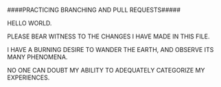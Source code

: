 ####PRACTICING BRANCHING AND PULL REQUESTS#####

HELLO WORLD.  

PLEASE BEAR WITNESS TO THE CHANGES I HAVE MADE IN THIS FILE. 

I HAVE A BURNING DESIRE TO WANDER THE EARTH, AND OBSERVE ITS MANY PHENOMENA.  

NO ONE CAN DOUBT MY ABILITY TO ADEQUATELY CATEGORIZE MY EXPERIENCES.  


<!-- #PROBLEMS / SOLUTIONS LOG

# problem: edit locations ('/:id/edit') did not work and would call up the regions controller
#   solution: :name and :id were being interpreted as the same - changed URL to '/location/:id/edit'



#RESTRUCURING CREATE
#get('/new_region', {:controller => 'regions', :action => 'new'})
#get('/new_location', {:controller => 'locations', :action => 'new'})

  # controller
    # render new
  # view
    #new: submits to /:name/create_region
    #empty placeholder for region_id dropdown


#get('/create_region', {:controller => 'regions', :action => 'create'})
#get('/:name/create_location', {:controller => 'locations', :action => 'create'})

  # locations controller
    #  region = params['region_name']

    #  create......
    #redirect_to("/regions/#{region.name}/#{location.id}")

  # Locations view
    #back button
      # submit to /regions/:name -->
